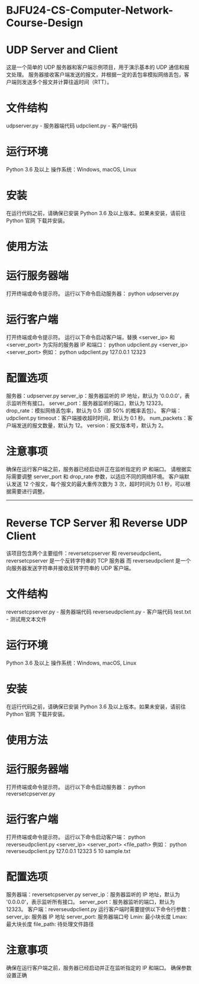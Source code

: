 # BJFU24-CS-Computer-Network-Course-Design
# UDP Server and Client
这是一个简单的 UDP 服务器和客户端示例项目，用于演示基本的 UDP 通信和报文处理。
服务器接收客户端发送的报文，并根据一定的丢包率模拟网络丢包，客户端则发送多个报文并计算往返时间（RTT）。
# 文件结构
udpserver.py - 服务器端代码
udpclient.py - 客户端代码
# 运行环境
Python 3.6 及以上
操作系统：Windows, macOS, Linux
# 安装
在运行代码之前，请确保已安装 Python 3.6 及以上版本。如果未安装，请前往 Python 官网 下载并安装。
# 使用方法
# 运行服务器端
打开终端或命令提示符。
运行以下命令启动服务器：
python udpserver.py
# 运行客户端
打开终端或命令提示符。
运行以下命令启动客户端，替换 <server_ip> 和 <server_port> 为实际的服务器 IP 和端口：
python udpclient.py <server_ip> <server_port>
例如：
python udpclient.py 127.0.0.1 12323
# 配置选项
服务器：udpserver.py
server_ip：服务器监听的 IP 地址，默认为 '0.0.0.0'，表示监听所有接口。
server_port：服务器监听的端口，默认为 12323。
drop_rate：模拟网络丢包率，默认为 0.5（即 50% 的概率丢包）。
客户端：udpclient.py
timeout：客户端接收超时时间，默认为 0.1 秒。
num_packets：客户端发送的报文数量，默认为 12。
version：报文版本号，默认为 2。
# 注意事项
确保在运行客户端之前，服务器已经启动并正在监听指定的 IP 和端口。
请根据实际需要调整 server_port 和 drop_rate 参数，以适应不同的网络环境。
客户端默认发送 12 个报文，每个报文的最大重传次数为 3 次，超时时间为 0.1 秒，可以根据需要进行调整。

-------------------------------------------------------------------------------------

# Reverse TCP Server 和 Reverse UDP Client
该项目包含两个主要组件：reversetcpserver 和 reverseudpclient。
reversetcpserver 是一个反转字符串的 TCP 服务器
而 reverseudpclient 是一个向服务器发送字符串并接收反转字符串的 UDP 客户端。
# 文件结构
reversetcpserver.py - 服务器端代码
reverseudpclient.py - 客户端代码
test.txt - 测试用文本文件
# 运行环境
Python 3.6 及以上
操作系统：Windows, macOS, Linux
# 安装
在运行代码之前，请确保已安装 Python 3.6 及以上版本。如果未安装，请前往 Python 官网 下载并安装。
# 使用方法
# 运行服务器端
打开终端或命令提示符。
运行以下命令启动服务器：
python reversetcpserver.py
# 运行客户端
打开终端或命令提示符。
运行以下命令启动客户端：
python reverseudpclient.py <server_ip> <server_port> <Lmin> <Lmax> <file_path>
例如：
python reverseudpclient.py 127.0.0.1 12323 5 10 sample.txt
# 配置选项
服务器端：reversetcpserver.py
server_ip：服务器监听的 IP 地址，默认为 '0.0.0.0'，表示监听所有接口。
server_port：服务器监听的端口，默认为 12323。
客户端：reverseudpclient.py
运行客户端时需要提供以下命令行参数：
server_ip: 服务器 IP 地址
server_port: 服务器端口号
Lmin: 最小块长度
Lmax: 最大块长度
file_path: 待处理文件路径
# 注意事项
确保在运行客户端之前，服务器已经启动并正在监听指定的 IP 和端口。
确保参数设置正确
